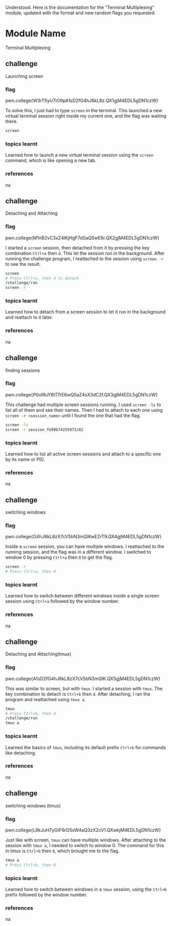 Understood. Here is the documentation for the "Terminal Multiplexing" module, updated with the format and new random flags you requested.

# Module Name

Terminal Multiplexing

## challenge

Launching screen

### flag

pwn.college{W3rT5yU7iO9pA1sD2fG4hJ6kL8z.QX1gjM4EDL5gDN1czW}

To solve this, I just had to type `screen` in the terminal. This launched a new virtual terminal session right inside my current one, and the flag was waiting there.

```bash
screen
```

### topics learnt

Learned how to launch a new virtual terminal session using the `screen` command, which is like opening a new tab.

### references

na

## challenge

Detaching and Attaching

### flag

pwn.college{M1nB2vC3xZ4lKjHgF7dSaQ5wE6r.QX2gjM4EDL5gDN1czW}

I started a `screen` session, then detached from it by pressing the key combination `Ctrl+a` then `d`. This let the session run in the background. After running the challenge program, I reattached to the session using `screen -r` to see the result.

```bash
screen
# Press Ctrl+a, then d to detach
/challenge/run
screen -r
```

### topics learnt

Learned how to detach from a screen session to let it run in the background and reattach to it later.

### references

na

## challenge

finding sessions

### flag

pwn.college{P0oI9uY8tT7rE6wQ5aZ4sX3dC2f.QX3gjM4EDL5gDN1czW}

This challenge had multiple screen sessions running. I used `screen -ls` to list all of them and see their names. Then I had to attach to each one using `screen -r <session_name>` until I found the one that had the flag.

```bash
screen -ls
screen -r session_fe99b74255972c82
```

### topics learnt

Learned how to list all active screen sessions and attach to a specific one by its name or PID.

### references

na

## challenge

switching windows

### flag

pwn.college{G4hJ6kL8zX7cV5bN3mQlKwE2rT9.QX4gjM4EDL5gDN1czW}

Inside a `screen` session, you can have multiple windows. I reattached to the running session, and the flag was in a different window. I switched to window 0 by pressing `Ctrl+a` then `0` to get the flag.

```bash
screen -r
# Press Ctrl+a, then 0
```

### topics learnt

Learned how to switch between different windows inside a single screen session using `Ctrl+a` followed by the window number.

### references

na

## challenge

Detaching and Attaching(tmux)

### flag

pwn.college{A1sD2fG4hJ6kL8zX7cV5bN3mQlK.QX5gjM4EDL5gDN1czW}

This was similar to screen, but with `tmux`. I started a session with `tmux`. The key combination to detach is `Ctrl+b` then `d`. After detaching, I ran the program and reattached using `tmux a`.

```bash
tmux
# Press Ctrl+b, then d
/challenge/run
tmux a
```

### topics learnt

Learned the basics of `tmux`, including its default prefix `Ctrl+b` for commands like detaching.

### references

na

## challenge

switching windows (tmux)

### flag

pwn.college{L8kJuH7yGtF6rD5sW4aQ3zX2cV1.QXwkjM4EDL5gDN1czW}

Just like with screen, `tmux` can have multiple windows. After attaching to the session with `tmux a`, I needed to switch to window 0. The command for this in tmux is `Ctrl+b` then `0`, which brought me to the flag.

```bash
tmux a
# Press Ctrl+b, then 0
```

### topics learnt

Learned how to switch between windows in a `tmux` session, using the `Ctrl+b` prefix followed by the window number.

### references

na
